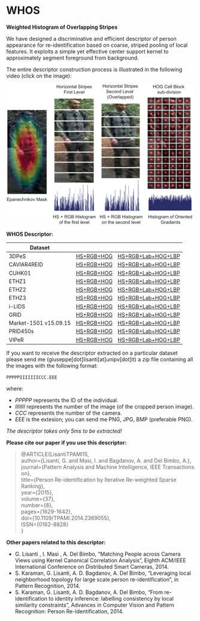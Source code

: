 # WHOS

**Weighted Histogram of Overlapping Stripes**

We have designed a discriminative and efficient descriptor of person appearance for re-identification based on coarse, striped pooling of local features. It exploits a simple yet effective center support kernel to approximately segment foreground from background. 

The entire descriptor construction process is illustrated in the following video (click on the image):

[![Watch the video](/media/descriptor.png)](https://www.youtube.com/watch?v=fkdraLVZYww)

**WHOS Descriptor:**

| Dataset |  |  |
|---|---|---|
| 3DPeS | [HS+RGB+HOG](https://www.dropbox.com/s/lt9xkpow1uhcf7y/3DPeS.mat_.zip?dl=0) | [HS+RGB+Lab+HOG+LBP](https://www.dropbox.com/s/97eylitxd7829oa/3DPeS_ext.zip?dl=0) |
| CAVIAR4REID | [HS+RGB+HOG](https://www.dropbox.com/s/ktqud6fbhxt8wca/CAVIARa.mat_.zip?dl=0) | [HS+RGB+Lab+HOG+LBP](https://www.dropbox.com/s/ku9u3f2az0700z8/CAVIARa_ext.zip?dl=0) |
| CUHK01 | [HS+RGB+HOG](https://www.dropbox.com/s/xvvorbc0fup135q/CUHK01_pami.mat.zip?dl=0) | [HS+RGB+Lab+HOG+LBP](https://www.dropbox.com/s/y8a6b5i73liwqv6/CUHK01_icdsc.mat.zip?dl=0) |
| ETHZ1 | [HS+RGB+HOG]() | [HS+RGB+Lab+HOG+LBP]() |
| ETHZ2 | [HS+RGB+HOG](https://www.dropbox.com/s/qom7egrawli6u4z/ETHZ2.mat_.zip?dl=0) | [HS+RGB+Lab+HOG+LBP](https://www.dropbox.com/s/fmcn05jxsjjt5n7/ETHZ2_ext.zip?dl=0) |
| ETHZ3 | [HS+RGB+HOG](https://www.dropbox.com/s/siy67n9otqa5nvk/ETHZ3.mat_.zip?dl=0) | [HS+RGB+Lab+HOG+LBP](https://www.dropbox.com/s/jof14inz2movrk4/ETHZ3_ext.zip?dl=0) |
| i-LIDS | [HS+RGB+HOG](https://www.dropbox.com/s/obdus8e78ei694s/iLIDS.mat_.zip?dl=0) | [HS+RGB+Lab+HOG+LBP](https://www.dropbox.com/s/szmdwk8nzoqincn/iLIDS_ext.zip?dl=0) |
| GRID | [HS+RGB+HOG](https://www.dropbox.com/s/avxqzswuaaqnzqi/underground_reid_pami.mat.zip?dl=0) | [HS+RGB+Lab+HOG+LBP](https://www.dropbox.com/s/5ic59idve09ln1q/underground_reid_icdsc.mat.zip?dl=0) |
| Market-1501 v15.09.15| [HS+RGB+HOG]() | [HS+RGB+Lab+HOG+LBP]() |
| PRID450s | [HS+RGB+HOG](https://www.dropbox.com/s/nu3b96tmyjb6q2v/prid_450s_pami.mat.zip?dl=0) | [HS+RGB+Lab+HOG+LBP](https://www.dropbox.com/s/p2dg3xpw54ykmbv/prid_450s_icdsc.mat.zip?dl=0) |
| VIPeR | [HS+RGB+HOG](https://www.dropbox.com/s/ishg01gyj4ql3cq/VIPeR.zip?dl=0) | [HS+RGB+Lab+HOG+LBP](https://www.dropbox.com/s/l9khu2qxl5u6gca/VIPeR_ext.zip?dl=0) |

If you want to receive the descriptor extracted on a particular dataset please send me (giuseppe[dot]lisanti[at]unipv[dot]it) a zip file containing all the images with the following format:
```
PPPPPIIIIIIICCC.EEE
```
where:
- *PPPPP* represents the ID of the individual.
- *IIIIIII* represents the number of the image (of the cropped person image).
- *CCC* represents the number of the camera.
- *EEE* is the extesion; you can send me PNG, JPG, BMP (preferable PNG).

*The descriptor takes only 5ms to be extracted!*

**Please cite our paper if you use this descriptor:**
> @ARTICLE{LisantiTPAMI15,\
>  author={Lisanti, G. and Masi, I. and Bagdanov, A. and Del Bimbo, A.},\
>  journal={Pattern Analysis and Machine Intelligence, IEEE Transactions on},\
>  title={Person Re-identification by Iterative Re-weighted Sparse Ranking},\
>  year={2015},\
>  volume={37},\
>  number={8},\
>  pages={1629-1642},\
>  doi={10.1109/TPAMI.2014.2369055},\
>  ISSN={0162-8828}\
>}

**Other papers related to this descriptor:**
- G. Lisanti , I. Masi , A. Del Bimbo, “Matching People across Camera Views using Kernel Canonical Correlation Analysis”, Eighth ACM/IEEE International Conference on Distributed Smart Cameras, 2014.
- S. Karaman, G. Lisanti, A. D. Bagdanov, A. Del Bimbo, “Leveraging local neighborhood topology for large scale person re-identification”, in Pattern Recognition, 2014.
- S. Karaman, G. Lisanti, A. D. Bagdanov, A. Del Bimbo, “From re-identification to identity inference: labelling consistency by local similarity constraints”, Advances in Computer Vision and Pattern Recognition: Person Re-Identification, 2014.
